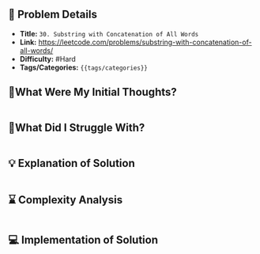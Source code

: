 ## 📝 Problem Details

- **Title:** `30. Substring with Concatenation of All Words`
- **Link:** https://leetcode.com/problems/substring-with-concatenation-of-all-words/
- **Difficulty:** #Hard 
- **Tags/Categories:** `{{tags/categories}}`

## 💭What Were My Initial Thoughts?

```

```

## 🤔What Did I Struggle With?

```

```

## 💡 Explanation of Solution

```

```

## ⌛ Complexity Analysis

```

```

## 💻 Implementation of Solution

```cpp

```